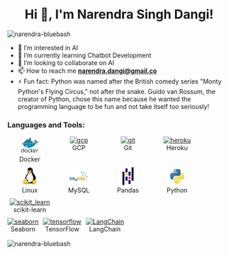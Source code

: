 <h1 align="center">Hi 👋, I'm Narendra Singh Dangi!</h1>
<p align="left"> <img src="https://komarev.com/ghpvc/?username=narendra-bluebash&label=Profile%20views&color=0e75b6&style=flat" alt="narendra-bluebash" /> </p>

- 👀 I’m interested in AI
- 🌱 I’m currently learning Chatbot Development
- 💞️ I’m looking to collaborate on AI
- 📫 How to reach me **narendra.dangi@gmail.co**
- ⚡ Fun fact:  Python was named after the British comedy series "Monty Python's Flying Circus," not after the snake. Guido van Rossum, the creator of Python, chose this name because he wanted the programming language to be fun and not take itself too seriously!

<p align="left">
</p>

<h3 align="left">Languages and Tools:</h3>

<div style="display: flex; flex-wrap: wrap;">
    <div style="text-align: center; margin-right: 10px; margin-bottom: 10px; width: 20%;">
        <a href="https://www.docker.com/" target="_blank" rel="noreferrer">
            <img src="https://raw.githubusercontent.com/devicons/devicon/master/icons/docker/docker-original-wordmark.svg" alt="docker" width="40" height="40"/>
        </a>
        <div>Docker</div>
    </div>
    <div style="text-align: center; margin-right: 10px; margin-bottom: 10px; width: 20%;">
        <a href="https://cloud.google.com" target="_blank" rel="noreferrer">
            <img src="https://www.vectorlogo.zone/logos/google_cloud/google_cloud-icon.svg" alt="gcp" width="40" height="40"/>
        </a>
        <div>GCP</div>
    </div>
    <div style="text-align: center; margin-right: 10px; margin-bottom: 10px; width: 20%;">
        <a href="https://git-scm.com/" target="_blank" rel="noreferrer">
            <img src="https://www.vectorlogo.zone/logos/git-scm/git-scm-icon.svg" alt="git" width="40" height="40"/>
        </a>
        <div>Git</div>
    </div>
    <div style="text-align: center; margin-right: 10px; margin-bottom: 10px; width: 20%;">
        <a href="https://heroku.com" target="_blank" rel="noreferrer">
            <img src="https://www.vectorlogo.zone/logos/heroku/heroku-icon.svg" alt="heroku" width="40" height="40"/>
        </a>
        <div>Heroku</div>
    </div>
    <div style="text-align: center; margin-right: 10px; margin-bottom: 10px; width: 20%;">
        <a href="https://www.linux.org/" target="_blank" rel="noreferrer">
            <img src="https://raw.githubusercontent.com/devicons/devicon/master/icons/linux/linux-original.svg" alt="linux" width="40" height="40"/>
        </a>
        <div>Linux</div>
    </div>
    <div style="text-align: center; margin-right: 10px; margin-bottom: 10px; width: 20%;">
        <a href="https://www.mysql.com/" target="_blank" rel="noreferrer">
            <img src="https://raw.githubusercontent.com/devicons/devicon/master/icons/mysql/mysql-original-wordmark.svg" alt="mysql" width="40" height="40"/>
        </a>
        <div>MySQL</div>
    </div>
    <div style="text-align: center; margin-right: 10px; margin-bottom: 10px; width: 20%;">
        <a href="https://pandas.pydata.org/" target="_blank" rel="noreferrer">
            <img src="https://raw.githubusercontent.com/devicons/devicon/2ae2a900d2f041da66e950e4d48052658d850630/icons/pandas/pandas-original.svg" alt="pandas" width="40" height="40"/>
        </a>
        <div>Pandas</div>
    </div>
    <div style="text-align: center; margin-right: 10px; margin-bottom: 10px; width: 20%;">
        <a href="https://www.python.org" target="_blank" rel="noreferrer">
            <img src="https://raw.githubusercontent.com/devicons/devicon/master/icons/python/python-original.svg" alt="python" width="40" height="40"/>
        </a>
        <div>Python</div>
    </div>
    <div style="text-align: center; margin-right: 10px; margin-bottom: 10px; width: 20%;">
        <a href="https://scikit-learn.org/" target="_blank" rel="noreferrer">
            <img src="https://upload.wikimedia.org/wikipedia/commons/0/05/Scikit_learn_logo_small.svg" alt="scikit_learn" width="40" height="40"/>
        </a>
        <div>scikit-learn</div>
    </div>
</div>



<div style="display: flex; align-items: center;">
    <div style="text-align: center; margin-right: 10px;">
        <a href="https://seaborn.pydata.org/" target="_blank" rel="noreferrer">
            <img src="https://seaborn.pydata.org/_images/logo-mark-lightbg.svg" alt="seaborn" width="40" height="40"/>
        </a>
        <div>Seaborn</div>
    </div>
    <div style="text-align: center; margin-right: 10px;">
        <a href="https://www.tensorflow.org" target="_blank" rel="noreferrer">
            <img src="https://www.vectorlogo.zone/logos/tensorflow/tensorflow-icon.svg" alt="tensorflow" width="40" height="40"/>
        </a>
        <div>TensorFlow</div>
    </div>
    <div style="text-align: center;">
        <a href="https://www.langchain.com" target="_blank" rel="noreferrer">
            <img src="https://images.seeklogo.com/logo-png/52/1/langchain-logo-png_seeklogo-528369.png" alt="LangChain" width="40" height="40"/>
        </a>
        <div>LangChain</div>
    </div>
</div>



<p><img align="center" src="https://github-readme-stats.vercel.app/api/top-langs?username=narendra-bluebash&show_icons=true&locale=en&layout=compact" alt="narendra-bluebash" /></p>